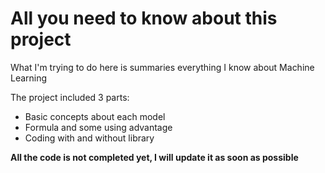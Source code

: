 # All you need to know about this project

What I'm trying to do here is summaries everything I know about Machine Learning

The project included 3 parts:
- Basic concepts about each model
- Formula and some using advantage
- Coding with and without library


**All the code is not completed yet, I will update it as soon as possible**